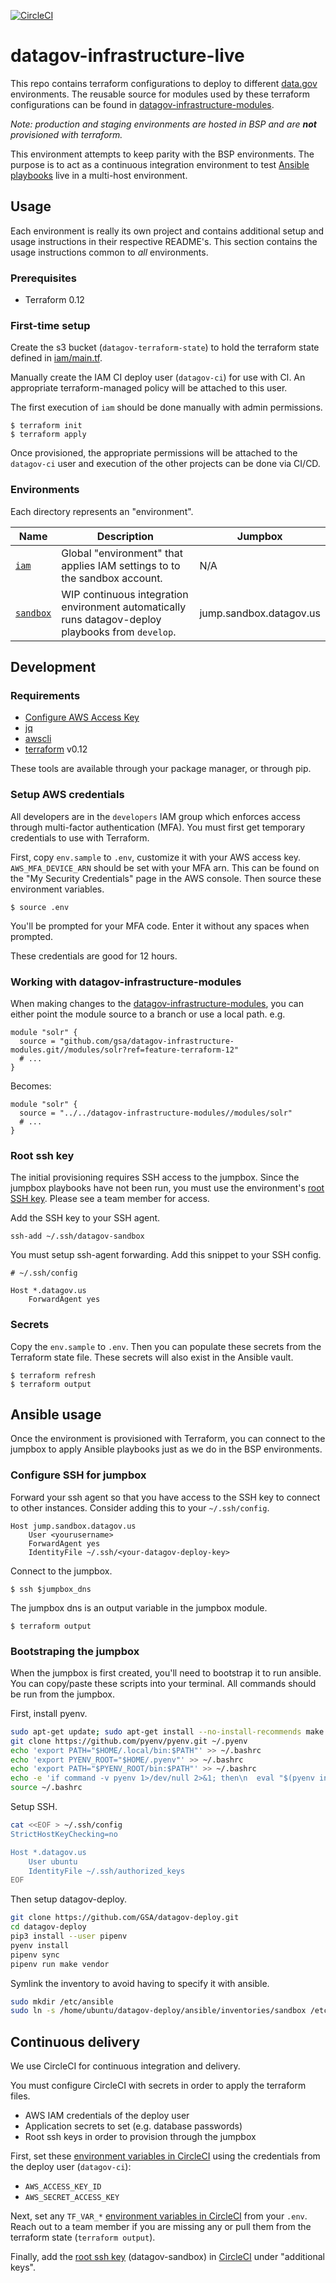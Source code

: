 [![CircleCI](https://circleci.com/gh/GSA/datagov-infrastructure-live.svg?style=svg)](https://circleci.com/gh/GSA/datagov-infrastructure-live)

# datagov-infrastructure-live

This repo contains terraform configurations to deploy to different
[data.gov](https://www.data.gov/) environments. The reusable source for modules
used by these terraform configurations can be found in
[datagov-infrastructure-modules](https://github.com/GSA/datagov-infrastructure-modules).

_Note: production and staging environments are hosted in BSP and are
**not** provisioned with terraform._

This environment attempts to keep parity with the BSP environments. The purpose
is to act as a continuous integration environment to test [Ansible
playbooks](https://github.com/GSA/datagov-deploy) live in a multi-host
environment.


## Usage

Each environment is really its own project and contains additional setup and
usage instructions in their respective README's. This section contains the usage
instructions common to _all_ environments.


### Prerequisites

- Terraform 0.12


### First-time setup

Create the s3 bucket (`datagov-terraform-state`) to hold the terraform state defined
in [iam/main.tf](./iam/main.tf).

Manually create the IAM CI deploy user (`datagov-ci`) for use with CI. An
appropriate terraform-managed policy will be attached to this user.

The first execution of `iam` should be done manually with admin permissions.

    $ terraform init
    $ terraform apply

Once provisioned, the appropriate permissions will be attached to the
`datagov-ci` user and execution of the other projects can be done via CI/CD.


### Environments

Each directory represents an "environment".

Name | Description | Jumpbox
---- | ----------- | -------
[`iam`](iam/README.md) | Global "environment" that applies IAM settings to to the sandbox account. | N/A
[`sandbox`](sandbox/README.md) | WIP continuous integration environment automatically runs datagov-deploy playbooks from `develop`. | jump.sandbox.datagov.us


## Development

### Requirements

- [Configure AWS Access Key](http://docs.aws.amazon.com/cli/latest/userguide/cli-chap-getting-started.html)
- [jq](https://stedolan.github.io/jq/)
- [awscli](https://docs.aws.amazon.com/cli/latest/userguide/install-cliv1.html)
- [terraform](https://www.terraform.io/downloads.html) v0.12

These tools are available through your package manager, or through pip.


### Setup AWS credentials

All developers are in the `developers` IAM group which enforces access through
multi-factor authentication (MFA). You must first get temporary credentials to
use with Terraform.

First, copy `env.sample` to `.env`, customize it with your AWS access key.
`AWS_MFA_DEVICE_ARN` should be set with your MFA arn. This can be found on the
"My Security Credentials" page in the AWS console. Then source these environment
variables.

    $ source .env

You'll be prompted for your MFA code. Enter it without any spaces when prompted.

These credentials are good for 12 hours.


### Working with datagov-infrastructure-modules

When making changes to the
[datagov-infrastructure-modules](https://github.com/GSA/datagov-infrastructure-modules),
you can either point the module source to a branch or use a local path. e.g.

```
module "solr" {
  source = "github.com/gsa/datagov-infrastructure-modules.git//modules/solr?ref=feature-terraform-12"
  # ...
}
```

Becomes:

```
module "solr" {
  source = "../../datagov-infrastructure-modules//modules/solr"
  # ...
}
```


### Root ssh key

The initial provisioning requires SSH access to the jumpbox. Since the jumpbox
playbooks have not been run, you must use the environment's [root SSH
key](https://drive.google.com/drive/folders/10-hk-IqA0jQAW6727pKmW46EF-nHiNLr).
Please see a team member for access.

Add the SSH key to your SSH agent.

    ssh-add ~/.ssh/datagov-sandbox

You must setup ssh-agent forwarding. Add this snippet to your SSH config.

```
# ~/.ssh/config

Host *.datagov.us
    ForwardAgent yes
```


### Secrets

Copy the `env.sample` to `.env`. Then you can populate these secrets from the
Terraform state file. These secrets will also exist in the Ansible vault.

    $ terraform refresh
    $ terraform output


## Ansible usage

Once the environment is provisioned with Terraform, you can connect to the
jumpbox to apply Ansible playbooks just as we do in the BSP environments.


### Configure SSH for jumpbox

Forward your ssh agent so that you have access to the SSH key to connect to
other instances. Consider adding this to your `~/.ssh/config`.

```
Host jump.sandbox.datagov.us
    User <yourusername>
    ForwardAgent yes
    IdentityFile ~/.ssh/<your-datagov-deploy-key>
```

Connect to the jumpbox.

    $ ssh $jumpbox_dns

The jumpbox dns is an output variable in the jumpbox module.

    $ terraform output


### Bootstraping the jumpbox

When the jumpbox is first created, you'll need to bootstrap it to run ansible.
You can copy/paste these scripts into your terminal. All commands should be run
from the jumpbox.

First, install pyenv.

```bash
sudo apt-get update; sudo apt-get install --no-install-recommends make build-essential libssl-dev zlib1g-dev libbz2-dev libreadline-dev libsqlite3-dev wget curl llvm libncurses5-dev xz-utils tk-dev libxml2-dev libxmlsec1-dev libffi-dev liblzma-dev python3-pip
git clone https://github.com/pyenv/pyenv.git ~/.pyenv
echo 'export PATH="$HOME/.local/bin:$PATH"' >> ~/.bashrc
echo 'export PYENV_ROOT="$HOME/.pyenv"' >> ~/.bashrc
echo 'export PATH="$PYENV_ROOT/bin:$PATH"' >> ~/.bashrc
echo -e 'if command -v pyenv 1>/dev/null 2>&1; then\n  eval "$(pyenv init -)"\nfi' >> ~/.bashrc
source ~/.bashrc
```

Setup SSH.

```bash
cat <<EOF > ~/.ssh/config
StrictHostKeyChecking=no

Host *.datagov.us
    User ubuntu
    IdentityFile ~/.ssh/authorized_keys
EOF
```

Then setup datagov-deploy.

```bash
git clone https://github.com/GSA/datagov-deploy.git
cd datagov-deploy
pip3 install --user pipenv
pyenv install
pipenv sync
pipenv run make vendor
```

Symlink the inventory to avoid having to specify it with ansible.

```bash
sudo mkdir /etc/ansible
sudo ln -s /home/ubuntu/datagov-deploy/ansible/inventories/sandbox /etc/ansible/hosts
```


## Continuous delivery

We use CircleCI for continuous integration and delivery.

You must configure CircleCI with secrets in order to apply the terraform files.

- AWS IAM credentials of the deploy user
- Application secrets to set (e.g. database passwords)
- Root ssh keys in order to provision through the jumpbox

First, set these [environment variables in
CircleCI](https://app.circleci.com/settings/project/github/GSA/datagov-infrastructure-live/environment-variables)
using the credentials from the deploy user (`datagov-ci`):

- `AWS_ACCESS_KEY_ID`
- `AWS_SECRET_ACCESS_KEY`

Next, set any `TF_VAR_*` [environment variables in
CircleCI](https://app.circleci.com/settings/project/github/GSA/datagov-infrastructure-live/environment-variables)
from your `.env`. Reach out to a team member if you are missing any or pull them
from the terraform state (`terraform output`).

Finally, add the [root ssh
key](https://drive.google.com/drive/folders/10-hk-IqA0jQAW6727pKmW46EF-nHiNLr)
(datagov-sandbox) in
[CircleCI](https://app.circleci.com/settings/project/github/GSA/datagov-infrastructure-live/ssh)
under "additional keys".
